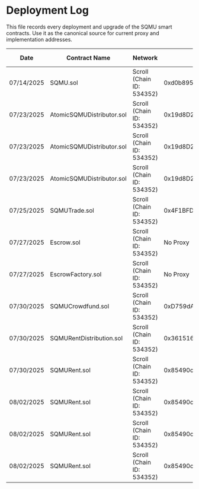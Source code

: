 # Deployment Log

This file records every deployment and upgrade of the SQMU smart contracts. Use it as the canonical source for current proxy and implementation addresses.

| Date | Contract Name | Network | Proxy Address | Implementation Address | ABI Version | URLs |
| ---- | --------------- | --------- | ------------- | ---------------------- | ----------- | ---- |
| 07/14/2025 | SQMU.sol | Scroll (Chain ID: 534352)| 0xd0b895e975f24045e43d788d42BD938b78666EC8 | 0x3e1F22083D2148c386fBf1329508D003149C5032 | Version 1 | https://scrollscan.com/address/0xd0b895e975f24045e43d788d42bd938b78666ec8 , https://scrollscan.com/address/0x3e1F22083D2148c386fBf1329508D003149C5032 |
| 07/23/2025 | AtomicSQMUDistributor.sol | Scroll (Chain ID: 534352) | 0x19d8D25DD4C85264B2AC502D66aEE113955b8A07 | 0xfFcd5195b4a6474dcb9F7b1B69BB592712e94C0a | Version 1 | https://scrollscan.com/address/0x19d8D25DD4C85264B2AC502D66aEE113955b8A07 , https://scrollscan.com/address/0xfFcd5195b4a6474dcb9F7b1B69BB592712e94C0a |
| 07/23/2025 | AtomicSQMUDistributor.sol | Scroll (Chain ID: 534352) | 0x19d8D25DD4C85264B2AC502D66aEE113955b8A07 | 0x5904b7c3f67be7cbe41582cc46b9082884d7abe5 | Version 2 | https://scrollscan.com/address/0x19d8D25DD4C85264B2AC502D66aEE113955b8A07 , https://scrollscan.com/address/0x5904b7c3f67be7cbe41582cc46b9082884d7abe5 |
| 07/23/2025 | AtomicSQMUDistributor.sol | Scroll (Chain ID: 534352) | 0x19d8D25DD4C85264B2AC502D66aEE113955b8A07 | 0x78ac6727ab888d8a2195ec53963b1f90d9f0076d | Version 3 | https://scrollscan.com/address/0x19d8D25DD4C85264B2AC502D66aEE113955b8A07 , https://scrollscan.com/address/0x78ac6727ab888d8a2195ec53963b1f90d9f0076d |
| 07/25/2025 | SQMUTrade.sol | Scroll (Chain ID: 534352) | 0x4F1BFDC7EBba77e7ec76C6AEbE81C0e84d28470B | 0x226691B391a0e092056F69CbC24a99dec63150ab | Version 1 | https://scrollscan.com/address/0x4F1BFDC7EBba77e7ec76C6AEbE81C0e84d28470B , https://scrollscan.com/address/0x226691B391a0e092056F69CbC24a99dec63150ab |
| 07/27/2025 | Escrow.sol | Scroll (Chain ID: 534352) | No Proxy| 0x21816702fE7Ceb3C6F77cFA94c0a3F829c577D06 | Version 1 | https://scrollscan.com/address/NoProxy , https://scrollscan.com/address/0x21816702fE7Ceb3C6F77cFA94c0a3F829c577D06 |
| 07/27/2025 | EscrowFactory.sol | Scroll (Chain ID: 534352) | No Proxy | 0xf326eb42ad12BB655ea8b78e77251b7b0b4191F2 | Version 1 | https://scrollscan.com/address/NoProxy , https://scrollscan.com/address/0xf326eb42ad12BB655ea8b78e77251b7b0b4191F2 |
| 07/30/2025 | SQMUCrowdfund.sol | Scroll (Chain ID: 534352) | 0xD759dA420768E62026025516655D0E33b81773cC | 0x0903B93d536b795a510f5A8ffaa152EdeD5F8Ac7 | Version 1 | https://scrollscan.com/address/0xD759dA420768E62026025516655D0E33b81773cC , https://scrollscan.com/address/0x0903B93d536b795a510f5A8ffaa152EdeD5F8Ac7|
| 07/30/2025 | SQMURentDistribution.sol | Scroll (Chain ID: 534352) | 0x361516487722cAb8eBEc5Faf2f1Fa156098a4DE6 | 0x7ddf7aC1B4c0b1787944cfdA7e42E00689939dD7 | Version 1 | https://scrollscan.com/address/0x361516487722cAb8eBEc5Faf2f1Fa156098a4DE6 , https://scrollscan.com/address/0x7ddf7aC1B4c0b1787944cfdA7e42E00689939dD7|
| 07/30/2025 | SQMURent.sol | Scroll (Chain ID: 534352) | 0x85490cC86e4fDBC2AC1e853a96bf80Bea89c0ff8 | 0xB03Baad5E943e8d292ff129d1Ee0d0a1d815D45f | Version 1 | https://scrollscan.com/address/0x85490cC86e4fDBC2AC1e853a96bf80Bea89c0ff8 , https://scrollscan.com/address/0xB03Baad5E943e8d292ff129d1Ee0d0a1d815D45f|
| 08/02/2025 | SQMURent.sol | Scroll (Chain ID: 534352) | 0x85490cC86e4fDBC2AC1e853a96bf80Bea89c0ff8 | 0x717D7724cD5556eDC8E4850e58272bFFD3edC772 | Version 2 | https://scrollscan.com/address/0x85490cC86e4fDBC2AC1e853a96bf80Bea89c0ff8 , https://scrollscan.com/address/0x717D7724cD5556eDC8E4850e58272bFFD3edC772|
| 08/02/2025 | SQMURent.sol | Scroll (Chain ID: 534352) | 0x85490cC86e4fDBC2AC1e853a96bf80Bea89c0ff8 | 0x5A7CE3799E2CB0b2672368826C607200721e6afF | Version 3 | https://scrollscan.com/address/0x85490cC86e4fDBC2AC1e853a96bf80Bea89c0ff8 , https://scrollscan.com/address/0x5A7CE3799E2CB0b2672368826C607200721e6afF|
| 08/02/2025 | SQMURent.sol | Scroll (Chain ID: 534352) | 0x85490cC86e4fDBC2AC1e853a96bf80Bea89c0ff8 | 0x60dE2232787B4ba5DC2a936AFE8FED31bd19835c | Version 4 | https://scrollscan.com/address/0x85490cC86e4fDBC2AC1e853a96bf80Bea89c0ff8 , https://scrollscan.com/address/0x60dE2232787B4ba5DC2a936AFE8FED31bd19835c|
